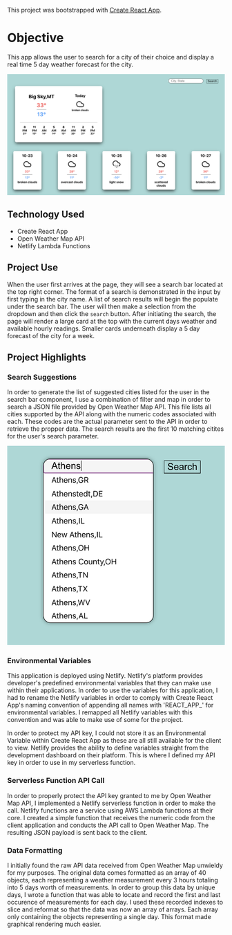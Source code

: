This project was bootstrapped with [Create React App](https://github.com/facebook/create-react-app).

# Objective

This app allows the user to search for a city of their choice and display a real time 5 day weather forecast for the city.

![Main App](https://github.com/mattszydev/ReactWeatherApp/blob/master/images/MainScreenShot.png)

## Technology Used

* Create React App
* Open Weather Map API
* Netlify Lambda Functions

## Project Use

When the user first arrives at the page, they will see a search bar located at the top right corner. The format of a search is demonstrated in the input by first typing in the city name. A list of search results will begin the populate under the search bar. The user will then make a selection from the dropdown and then click the `search` button. After initiating the search, the page will render a large card at the top with the current days weather and available hourly readings. Smaller cards underneath display a 5 day forecast of the city for a week.

## Project Highlights

### Search Suggestions

In order to generate the list of suggested cities listed for the user in the search bar component, I use a combination of filter and map in order to search a JSON file provided by Open Weather Map API. This file lists all cities supported by the API along with the numeric codes associated with each. These codes are the actual parameter sent to the API in order to retrieve the propper data. The search results are the first 10 matching citites for the user's search parameter.

![Drop down menu](https://github.com/mattszydev/ReactWeatherApp/blob/master/images/DropDown.png)

### Environmental Variables

This application is deployed using Netlify. Netlify's platform provides developer's predefined environmental variables that they can make use within their applications. In order to use the variables for this application, I had to rename the Netlify variables in order to comply with Create React App's naming convention of appending all names with 'REACT_APP_' for environmental variables. I remapped all Netlify variables with this convention and was able to make use of some for the project. 

In order to protect my API key, I could not store it as an Environmental Variable within Create React App as these are all still available for the client to view. Netlify provides the ability to define variables straight from the development dashboard on their platform. This is where I defined my API key in order to use in my serverless function.

### Serverless Function API Call

In order to properly protect the API key granted to me by Open Weather Map API, I implemented a Netlify serverless function in order to make the call. Netlify functions are a service using AWS Lambda functions at their core. I created a simple function that receives the numeric code from the client application and conducts the API call to Open Weather Map. The resulting JSON payload is sent back to the client.

### Data Formatting

I initially found the raw API data received from Open Weather Map unwieldy for my purposes. The original data comes formatted as an array of 40 objects, each representing a weather measurement every 3 hours totaling into 5 days worth of measurements. In order to group this data by unique days, I wrote a function that was able to locate and record the first and last occurence of measurements for each day. I used these recorded indexes to slice and reformat so that the data was now an array of arrays. Each array only containing the objects representing a single day. This format made graphical rendering much easier.

